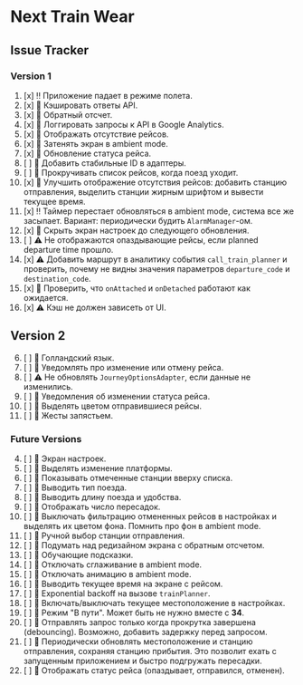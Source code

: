# Next Train Wear

## Issue Tracker

### Version 1

1. [x] :bangbang: Приложение падает в режиме полета.
2. [x] :thought_balloon: Кэшировать ответы API.
3. [x] :thought_balloon: Обратный отсчет.
5. [x] :thought_balloon: Логгировать запросы к API в Google Analytics.
10. [x] :thought_balloon: Отображать отсутствие рейсов.
19. [x] :thought_balloon: Затенять экран в ambient mode.
23. [x] :thought_balloon: Обновление статуса рейса.
25. [ ] :thought_balloon: Добавить стабильные ID в адаптеры.
27. [ ] :thought_balloon: Прокручивать список рейсов, когда поезд уходит.
31. [x] :thought_balloon: Улучшить отображение отсутствия рейсов: добавить станцию отправления, выделить станции жирным шрифтом и вывести текущее время.
32. [x] :bangbang: Таймер перестает обновляться в ambient mode, система все же засыпает. Вариант: периодически будить `AlarmManager`-ом.
33. [x] :thought_balloon: Скрыть экран настроек до следующего обновления.
34. [ ] :warning: Не отображаются опаздывающие рейсы, если planned departure time прошло.
36. [x] :warning: Добавить маршрут в аналитику события `call_train_planner` и проверить, почему не видны значения параметров `departure_code` и `destination_code`.
37. [x] :thought_balloon: Проверить, что `onAttached` и `onDetached` работают как ожидается.
40. [x] :warning: Кэш не должен зависеть от UI.

## Version 2

6. [ ] :thought_balloon: Голландский язык.
7. [ ] :thought_balloon: Уведомлять про изменение или отмену рейса.
18. [ ] :warning: Не обновлять `JourneyOptionsAdapter`, если данные не изменились.
24. [ ] :thought_balloon: Уведомления об изменении статуса рейса.
38. [ ] :thought_balloon: Выделять цветом отправившиеся рейсы.
39. [ ] :thought_balloon: Жесты запястьем.

### Future Versions

4. [ ] :thought_balloon: Экран настроек.
8. [ ] :thought_balloon: Выделять изменение платформы.
9. [ ] :thought_balloon: Показывать отмеченные станции вверху списка.
11. [ ] :thought_balloon: Выводить тип поезда.
12. [ ] :thought_balloon: Выводить длину поезда и удобства.
13. [ ] :thought_balloon: Отображать число пересадок.
14. [ ] :thought_balloon: Выключать фильтрацию отмененных рейсов в настройках и выделять их цветом фона. Помнить про фон в ambient mode.
15. [ ] :thought_balloon: Ручной выбор станции отправления.
16. [ ] :thought_balloon: Подумать над редизайном экрана с обратным отсчетом.
17. [ ] :thought_balloon: Обучающие подсказки.
20. [ ] :thought_balloon: Отключать сглаживание в ambient mode.
21. [ ] :thought_balloon: Отключать анимацию в ambient mode.
22. [ ] :thought_balloon: Выводить текущее время на экране с рейсом.
26. [ ] :thought_balloon: Exponential backoff на вызове `trainPlanner`.
28. [ ] :thought_balloon: Включать/выключать текущее местоположение в настройках.
29. [ ] :thought_balloon: Режим "В пути". Может быть не нужно вместе с **34**.
30. [ ] :thought_balloon: Отправлять запрос только когда прокрутка завершена (debouncing). Возможно, добавить задержку перед запросом.
35. [ ] :thought_balloon: Периодически обновлять местоположение и станцию отправления, сохраняя станцию прибытия. Это позволит ехать с запущенным приложением и быстро подгружать пересадки.
41. [ ] :thought_balloon: Отображать статус рейса (опаздывает, отправился, отменен).
